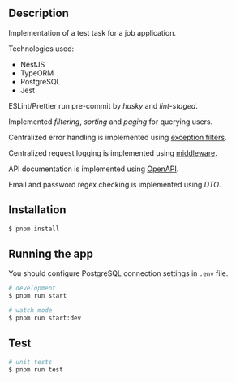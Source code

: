 ## Description

Implementation of a test task for a job application.

Technologies used:

- NestJS
- TypeORM
- PostgreSQL
- Jest

ESLint/Prettier run pre-commit by _husky_ and _lint-staged_.

Implemented _filtering_, _sorting_ and _paging_ for querying users.

Centralized error handling is implemented using [exception filters](https://docs.nestjs.com/exception-filters).

Centralized request logging is implemented using [middleware](https://docs.nestjs.com/middleware).

API documentation is implemented using [OpenAPI](https://docs.nestjs.com/openapi/introduction).

Email and password regex checking is implemented using _DTO_.

## Installation

```bash
$ pnpm install
```

## Running the app

You should configure PostgreSQL connection settings in `.env` file.

```bash
# development
$ pnpm run start

# watch mode
$ pnpm run start:dev
```

## Test

```bash
# unit tests
$ pnpm run test
```
